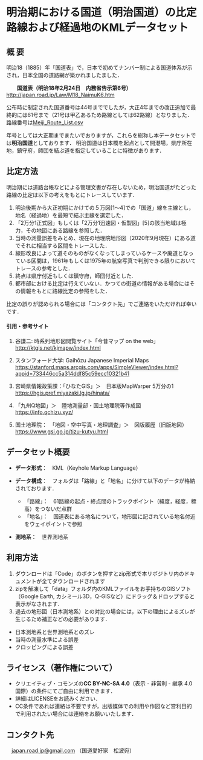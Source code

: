 # 明治期における国道（明治国道）の比定路線および経過地のKMLデータセット


## 概 要    
明治18（1885）年「国道表」で，日本で初めてナンバー制による国道体系が示され，日本全国の道路網が築かれましたました．

　　**国道表（明治18年2月24日　内務省告示第6号）**　http://japan.road.jp/Law/M18_NaimuK6.htm

公布時に制定された国道番号は44号まででしたが，大正4年までの改正追加で最終的には61号まで（21号は甲乙あるため路線としては62路線）となりました．路線番号は[Meiji_Route_List.csv](https://github.com/Shigeyuki-Matsunami/Meiji-Route-Map/blob/master/Meiji_Route_List.csv)

年号としては大正期までまたいでおりますが，これらを総称し本データセットでは**明治国道**としております．
明治国道は日本橋を起点として開港場，県庁所在地，鎮守府，師団を結ぶ道を指定していることに特徴があります．

##  比定方法    
明治期には道路台帳などによる管理文書が存在しないため，明治国道がたどった路線の比定は以下の考えをもとにトレースしています．　　

1. 明治後期から大正初期にかけての５万図[1～4]での「国道」線を主線とし，地名（経過地）を最短で結ぶ主線を選定した．  
1. 「2万分1正式図」もしくは「2万分1迅速図・仮製図」[5]の該当地域は極力，その地図にある路線を参照した．
1. 当時の測量誤差をみとめ、現在の地理院地形図（2020年9月現在）にある道でそれに相当する区間をトレースした．  
1. 線形改良によって道そのものがなくなってしまっているケースや廃道となっている区間は，1961年もしくは1975年の航空写真で判別できる限りにおいてトレースの参考とした．  
1. 終点は県庁付近もしくは鎮守府，師団付近とした.  
1. 都市部における比定は行えていない．かつての街道の情報がある場合にはその情報をもとに路線比定の参照をした．

比定の誤りが認められる場合には「コンタクト先」でご連絡をいただければ幸いです．

#### 引用・参考サイト  

1. 谷謙二: 時系列地形図閲覧サイト「今昔マップ on the web」  
 http://ktgis.net/kjmapw/index.html  

1. スタンフォード大学: Gaihōzu Japanese Imperial Maps  
  https://stanford.maps.arcgis.com/apps/SimpleViewer/index.html?appid=733446cc5a314ddf85c59ecc10321b41

1. 宮崎県情報政策課：「ひなたGIS」＞　日本版MapWarper 5万分の1  
  https://hgis.pref.miyazaki.lg.jp/hinata/
  
1. 「九州Q地図」＞　陸地測量部・国土地理院等作成図  
  https://info.qchizu.xyz/

1. 国土地理院：　「地図・空中写真・地理調査」＞　図版履歴（旧版地図）  
  https://www.gsi.go.jp/tizu-kutyu.html
 
## データセット概要     
+ **データ形式**：　KML（Keyhole Markup Language）  
+ **データ構成**：　フォルダは「路線」と「地名」に分けて以下のデータが格納されております．
  + 「路線」：　61路線の起点・終点間のトラックポイント（緯度，経度，標高）をつないだ点群
  + 「地名」：　国道表にある地名について，地形図に記されている地名付近をウェイポイントで参照　　 

+ **測地系**：　世界測地系  

## 利用方法

1. ダウンロードは「Code」のボタンを押すとzip形式で本リポジトリ内のドキュメントが全てダウンロードされます
1. zipを解凍して「data」フォルダ内のKMLファイルをお手持ちのGISソフト（Google Earth, カシミール3D，Q-GISなど）にドラッグ＆ドロップすると表示がなされます．
1. 過去の地形図（日本測地系）との対比の場合には，以下の理由によるズレが生じるため補正などの必要があります．　　
  * 日本測地系と世界測地系とのズレ
  * 当時の測量水準による誤差
  * クロッピングによる誤差

## ライセンス（著作権について）

* クリエイティブ・コモンズの**CC BY-NC-SA 4.0**（表示 - 非営利 - 継承 4.0 国際）の条件にてご自由に利用できます．  
* 詳細はLICENSEをお読みください．  
* CC条件であれば連絡は不要ですが，出版媒体での利用や作図など営利目的で利用されたい場合には連絡をお願いいたします．  

## コンタクト先
 　japan.road.jp@gmail.com （国道愛好家　松波宛）
  
  
